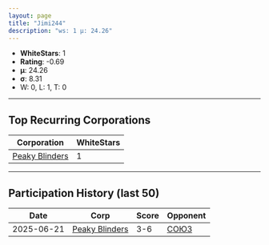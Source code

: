 ```yaml
---
layout: page
title: "Jimi244"
description: "ws: 1 μ: 24.26"
---
```

- **WhiteStars**: 1
- **Rating**: -0.69
- **μ**: 24.26  
- **σ**: 8.31
- W: 0, L: 1, T: 0

---

## Top Recurring Corporations

| Corporation | WhiteStars |
| --- | --- |
| [Peaky Blinders](https://ws.tsl.rocks/corp/307baf1ef2e91ed992cd24bce234e347905a566f98db4845cb026b89e7ef0816/) | 1 |

---

## Participation History (last 50)

| Date | Corp | Score | Opponent |
| --- | --- | --- | --- |
| 2025-06-21 | [Peaky Blinders](https://ws.tsl.rocks/corp/307baf1ef2e91ed992cd24bce234e347905a566f98db4845cb026b89e7ef0816/) | 3-6 | [СОЮЗ](https://ws.tsl.rocks/corp/068cec010bfee0723895562d4bf580b93628758a762b6918d384fef632d281ab/) |